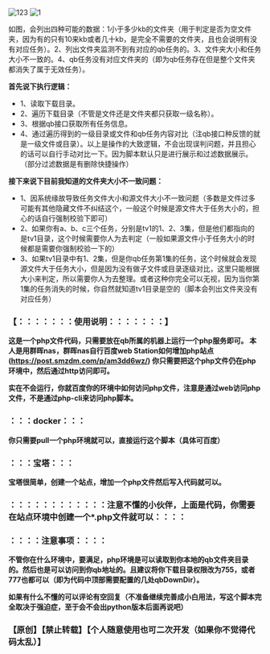 ![123](https://github.com/233cy/qb/assets/29916783/49664b37-6ff3-4aff-a56b-cb4479fd7b1d)
![1](https://github.com/233cy/qb/assets/29916783/012d0034-6a19-4192-9e50-a276bf4cc93d)


如图，会列出四种可能的数据：1小于多少kb的文件夹（用于判定是否为空文件夹，因为有的只有10来kb或者几十kb，是完全不需要的文件夹，且也会说明有没有对应任务）。2、列出文件夹监测不到有对应的qb任务的。3、文件夹大小和任务大小不一致的。4、qb任务没有对应文件夹的（即为qb任务存在但是整个文件夹都消失了属于无效任务）。

**首先说下执行逻辑：**
- 1、读取下载目录。
- 2、遍历下载目录（不管是文件还是文件夹都只获取一级名称）。
- 3、根据qb接口获取所有任务信息。
- 4、通过遍历得到的一级目录或文件和qb任务内容对比（注qb接口种反馈的就是一级文件或目录）。以上是操作的大致逻辑，不会出现误判问题，并且担心的话可以自行手动对比一下。因为脚本默认只是进行展示和过滤数据展示。（部分过滤数据是有删除快捷操作）

**接下来说下目前我知道的文件夹大小不一致问题：** 
- 1、因系统缘故导致任务文件大小和源文件大小不一致问题（多数是文件过多可能有其他隐藏文件不纠结这个，一般这个时候是源文件大于任务大小的，担心的话自行强制校验下即可） 
- 2、如果你有a、b、c三个任务，分别是tv1的1、2、3集，但是他们都指向的是tv1目录，这个时候需要你人为去判定（一般如果源文件小于任务大小的时候都是需要你强制校验一下的） 
- 3、如果tv1目录中有1、2集，但是你qb任务第1集的任务，这个时候就会发现源文件大于任务大小，但是因为没有做子文件或目录逐级对比，这里只能根据大小来判定，所以需要你人为去整理。或者这种你完全可以无视，因为当你第1集的任务消失的时候，你自然就知道tv1目录是空的（脚本会列出文件夹没有对应任务）

### 【：：：：：：：使用说明：：：：：：：】
**这是一个php文件代码，只需要放在qb所属的机器上运行一个php服务即可。 本人是用群晖nas，群晖nas自行百度web Station如何增加php站点(https://post.smzdm.com/p/am3dd6wz/) 你只需要把这个php文件仍在php环境中，然后通过http访问即可。**


**实在不会运行，你就百度你的环境中如何访问php文件，注意是通过web访问php文件，不是通过php-cli来访问php脚本。**


### ：：：docker：：： 
**你只需要pull一个php环境就可以，直接运行这个脚本（具体可百度）**

### ：：：宝塔：：： 
**宝塔很简单，创建一个站点，增加一个php文件然后写入代码就可以。**

### ：：：：：：：：：：：：注意不懂的小伙伴，上面是代码，你需要在站点环境中创建一个*.php文件就可以：：：：

### ：：：：注意事项：：：： 
**不管你在什么环境中，要满足，php环境是可以读取到你本地的qb文件夹目录的。然后也是可以访问到你qb地址的。且建议将你下载目录权限改为755，或者777也都可以（即为代码中顶部需要配置的几处qbDownDir）。**

**如果有什么不懂的可以评论有空回复（不准备继续完善成小白用法，写这个脚本完全取决于强迫症，至于会不会出python版本后面再说吧）**

### 【原创】【禁止转载】【个人随意使用也可二次开发（如果你不觉得代码太乱）】

